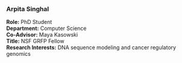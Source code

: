 ### Arpita Singhal
**Role:** PhD Student  
**Department:** Computer Science  
**Co-Advisor:** Maya Kasowski  
**Title:** NSF GRFP Fellow  
**Research Interests:** DNA sequence modeling and cancer regulatory genomics